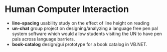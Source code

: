 # Human Computer Interaction

 * **line-spacing** usability study on the effect of line height on reading
 * **un-chat** group project on designing/analyzing a language free pen pal system
   software which would allow students visiting the UN to have pen pals across
language barriers.
 * **book-catalog**  design/gui prototype for a book catalog in VB.NET.
